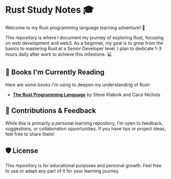 # Rust Study Notes 🎓

Welcome to my Rust programming language learning adventure! 🦀

This repository is where I document my journey of exploring Rust, focusing on web development and web3. As a beginner, my goal is to grow from the basics to mastering Rust at a Senior Developer level. I plan to dedicate 1-3 hours daily after work to achieve this milestone. 💻

## 📖 Books I'm Currently Reading
Here are some books I'm using to deepen my understanding of Rust:

- **[The Rust Programming Language][1]** by Steve Klabnik and Carol Nichols

## 🤝 Contributions & Feedback
While this is primarily a personal learning repository, I'm open to feedback, suggestions, or collaboration opportunities. If you have tips or project ideas, feel free to share them!

## 🛡️ License
This repository is for educational purposes and personal growth. Feel free to use or adapt any part of it for your learning journey.

[1]: https://doc.rust-lang.org/book/
